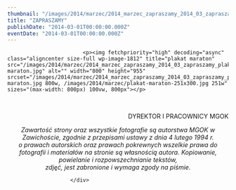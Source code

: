 ```yaml
---
thumbnail: "/images/2014/marzec/2014_marzec_zapraszamy_2014_03_zapraszamy_plakat-maraton.jpg"
title: "ZAPRASZAMY"
publishDate: "2014-03-01T00:00:00.000Z"
eventDate: "2014-03-01T00:00:00.000Z"
---
```


<div class="entry-content">
							
							<p><img fetchpriority="high" decoding="async" class="aligncenter size-full wp-image-1812" title="plakat maraton" src="/images/2014/marzec/2014_marzec_zapraszamy_2014_03_zapraszamy_plakat-maraton.jpg" alt="" width="800" height="955" srcset="/images/2014/marzec/2014_marzec_zapraszamy_2014_03_zapraszamy_plakat-maraton.jpg 800w, /images/2014/marzec/plakat-maraton-251x300.jpg 251w" sizes="(max-width: 800px) 100vw, 800px"></p>
<p>&nbsp;</p>
<p style="text-align: right;">DYREKTOR I PRACOWNICY MGOK</p>
<p style="text-align: center;"><em>Zawartość strony oraz wszystkie fotografie są autorstwa MGOK w Zawichoście, zgodnie z przepisami ustawy z dnia 4 lutego 1994 r.<br>
o prawach autorskich oraz prawach pokrewnych wszelkie prawa do fotografii i materiałów na stronie są własnością autora. Kopiowanie, powielanie i rozpowszechnianie tekstów,<br>
zdjęć, jest zabronione i wymaga zgody na piśmie.</em></p>
						
						</div>
